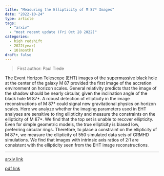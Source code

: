```yaml
---
title: "Measuring the Ellipticity of M 87* Images"
date: "2022-10-24"
type: article
tags:
  - "arxiv"
  - "most recent update (Fri Oct 28 2022)"
categories:
  - high redshift
  - 2022(year)
  - 10(month)
draft: false
---
```


> First author: Paul Tiede

 The Event Horizon Telescope (EHT) images of the supermassive black hole at
the center of the galaxy M 87 provided the first image of the accretion
environment on horizon scales. General relativity predicts that the image of
the shadow should be nearly circular, given the inclination angle of the black
hole M 87*. A robust detection of ellipticity in the image reconstructions of M
87* could signal new gravitational physics on horizon scales. Here we analyze
whether the imaging parameters used in EHT analyses are sensitive to ring
ellipticity and measure the constraints on the ellipticity of M 87*. We find
that the top set is unable to recover ellipticity. Even for simple geometric
models, the true ellipticity is biased low, preferring circular rings.
Therefore, to place a constraint on the ellipticity of M 87*, we measure the
ellipticity of 550 simulated data sets of GRMHD simulations. We find that
images with intrinsic axis ratios of 2:1 are consistent with the ellipticity
seen from the EHT image reconstructions.

---
[arxiv link](http://arxiv.org/abs/2210.13499v1)

[pdf link](http://arxiv.org/pdf/2210.13499v1)